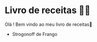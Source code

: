# Livro de receitas :man_cook:

Olá ! Bem vindo ao meu livro de receitas:wave:

- Strogonoff de Frango
